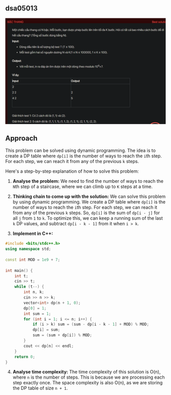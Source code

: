 ## dsa05013
![alt text](image.png)


## Approach
This problem can be solved using dynamic programming. The idea is to create a DP table where `dp[i]` is the number of ways to reach the `i`th step. For each step, we can reach it from any of the previous `k` steps.

Here's a step-by-step explanation of how to solve this problem:

1. **Analyse the problem:** We need to find the number of ways to reach the `N`th step of a staircase, where we can climb up to `K` steps at a time.

2. **Thinking chain to come up with the solution:** We can solve this problem by using dynamic programming. We create a DP table where `dp[i]` is the number of ways to reach the `i`th step. For each step, we can reach it from any of the previous `k` steps. So, `dp[i]` is the sum of `dp[i - j]` for all `j` from `1` to `k`. To optimize this, we can keep a running sum of the last `k` DP values, and subtract `dp[i - k - 1]` from it when `i > k`.

3. **Implement in C++:** 

```cpp
#include <bits/stdc++.h>
using namespace std;

const int MOD = 1e9 + 7;

int main() {
    int t;
    cin >> t;
    while (t--) {
        int n, k;
        cin >> n >> k;
        vector<int> dp(n + 1, 0);
        dp[0] = 1;
        int sum = 1;
        for (int i = 1; i <= n; i++) {
            if (i > k) sum = (sum - dp[i - k - 1] + MOD) % MOD;
            dp[i] = sum;
            sum = (sum + dp[i]) % MOD;
        }
        cout << dp[n] << endl;
    }
    return 0;
}
```

4. **Analyse time complexity:** The time complexity of this solution is O(n), where `n` is the number of steps. This is because we are processing each step exactly once. The space complexity is also O(n), as we are storing the DP table of size `n + 1`.